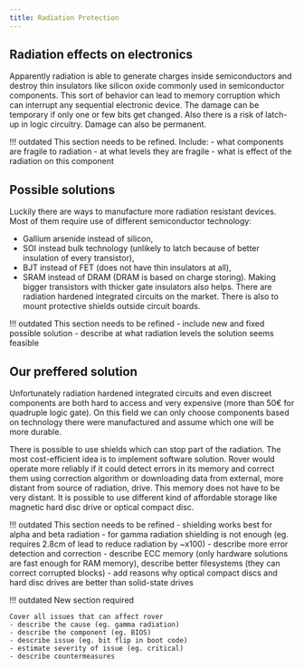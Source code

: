 ```yaml
---
title: Radiation Protection
---
```


## Radiation effects on electronics
Apparently radiation is able to generate charges inside semiconductors and destroy thin insulators like silicon oxide commonly used in semiconductor components. This sort of behavior can lead to memory corruption which can interrupt any sequential electronic device. The damage can be temporary if only one or few bits get changed. Also there is a risk of latch-up in logic circuitry. Damage can also be permanent.

!!! outdated
    This section needs to be refined. Include:
    - what components are fragile to radiation
    - at what levels they are fragile
    - what is effect of the radiation on this component

## Possible solutions
Luckily there are ways to manufacture more radiation resistant devices. Most of them require use of different semiconductor technology:
* Gallium arsenide instead of silicon,
* SOI instead bulk technology (unlikely to latch because of better insulation of every transistor),
* BJT instead of FET (does not have thin insulators at all),
* SRAM instead of DRAM (DRAM is based on charge storing).
Making bigger transistors with thicker gate insulators also helps. There are radiation hardened integrated circuits on the market. There is also to mount protective shields outside circuit boards.

!!! outdated
    This section needs to be refined
    - include new and fixed possible solution
    - describe at what radiation levels the solution seems feasible

## Our preffered solution
Unfortunately radiation hardened integrated circuits and even discreet components are both hard to access and very expensive (more than 50€ for quadruple logic gate). On this field we can only choose components based on technology there were manufactured and assume which one will be more durable.

There is possible to use shields which can stop part of the radiation. The most cost-efficient idea is to implement software solution. Rover would operate more reliably if it could detect errors in its memory and correct them using correction algorithm or downloading data from external, more distant from source of radiation, drive. This memory does not have to be very distant. It is possible to use different kind of affordable storage like magnetic hard disc drive or optical compact disc.

!!! outdated
    This section needs to be refined
    - shielding works best for alpha and beta radiation - for gamma radiation shielding is not enough (eg. requires 2.8cm of lead to reduce radiation by ~x100)
    - describe more error detection and correction - describe ECC memory (only hardware solutions are fast enough for RAM memory), describe better filesystems (they can correct corrupted blocks)
    - add reasons why optical compact discs and hard disc drives are better than solid-state drives 


!!! outdated
    New section required

    Cover all issues that can affect rover
    - describe the cause (eg. gamma radiation)
    - describe the component (eg. BIOS)
    - describe issue (eg. bit flip in boot code)
    - estimate severity of issue (eg. critical)
    - describe countermeasures